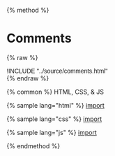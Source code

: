 
{% method %}
# Comments
{% raw %}
<div class='styleguidebody'>
<style>
@import url('https://fonts.googleapis.com/css?family=Overpass:100,100i,200,200i,300,300i,400,400i,600,600i,700,700i,800,800i,900,900i&subset=latin-ext');
.styleguidebody {
  font-family: "Overpass", sans-serif;
}
</style>
!INCLUDE "../source/comments.html"

</div>
{% endraw %}

{% common %}
HTML, CSS, & JS

{% sample lang="html" %}
[import](../source/comments.html)


{% sample lang="css" %}
[import](../source/css/comments.css)


{% sample lang="js" %}
[import](../source/js/comments.js)


{% endmethod %}
